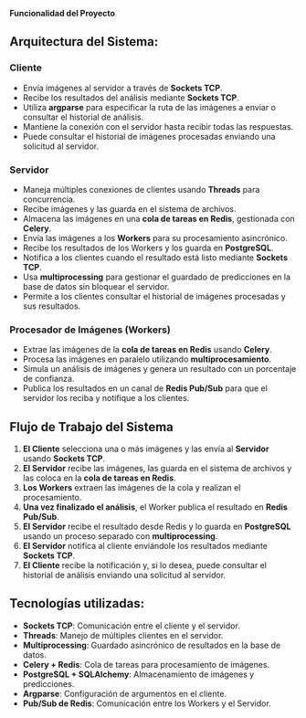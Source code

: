 **Funcionalidad del Proyecto**

## **Arquitectura del Sistema:**

### **Cliente**
- Envía imágenes al servidor a través de **Sockets TCP**.
- Recibe los resultados del análisis mediante **Sockets TCP**.
- Utiliza **argparse** para especificar la ruta de las imágenes a enviar o consultar el historial de análisis.
- Mantiene la conexión con el servidor hasta recibir todas las respuestas.
- Puede consultar el historial de imágenes procesadas enviando una solicitud al servidor.

### **Servidor**
- Maneja múltiples conexiones de clientes usando **Threads** para concurrencia.
- Recibe imágenes y las guarda en el sistema de archivos.
- Almacena las imágenes en una **cola de tareas en Redis**, gestionada con **Celery**.
- Envía las imágenes a los **Workers** para su procesamiento asincrónico.
- Recibe los resultados de los Workers y los guarda en **PostgreSQL**.
- Notifica a los clientes cuando el resultado está listo mediante **Sockets TCP**.
- Usa **multiprocessing** para gestionar el guardado de predicciones en la base de datos sin bloquear el servidor.
- Permite a los clientes consultar el historial de imágenes procesadas y sus resultados.

### **Procesador de Imágenes (Workers)**
- Extrae las imágenes de la **cola de tareas en Redis** usando **Celery**.
- Procesa las imágenes en paralelo utilizando **multiprocesamiento**.
- Simula un análisis de imágenes y genera un resultado con un porcentaje de confianza.
- Publica los resultados en un canal de **Redis Pub/Sub** para que el servidor los reciba y notifique a los clientes.

## **Flujo de Trabajo del Sistema**

1. **El Cliente** selecciona una o más imágenes y las envía al **Servidor** usando **Sockets TCP**.
2. **El Servidor** recibe las imágenes, las guarda en el sistema de archivos y las coloca en la **cola de tareas en Redis**.
3. **Los Workers** extraen las imágenes de la cola y realizan el procesamiento.
4. **Una vez finalizado el análisis**, el Worker publica el resultado en **Redis Pub/Sub**.
5. **El Servidor** recibe el resultado desde Redis y lo guarda en **PostgreSQL** usando un proceso separado con **multiprocessing**.
6. **El Servidor** notifica al cliente enviándole los resultados mediante **Sockets TCP**.
7. **El Cliente** recibe la notificación y, si lo desea, puede consultar el historial de análisis enviando una solicitud al servidor.

## **Tecnologías utilizadas:**
- **Sockets TCP**: Comunicación entre el cliente y el servidor.
- **Threads**: Manejo de múltiples clientes en el servidor.
- **Multiprocessing**: Guardado asincrónico de resultados en la base de datos.
- **Celery + Redis**: Cola de tareas para procesamiento de imágenes.
- **PostgreSQL + SQLAlchemy**: Almacenamiento de imágenes y predicciones.
- **Argparse**: Configuración de argumentos en el cliente.
- **Pub/Sub de Redis**: Comunicación entre los Workers y el Servidor.